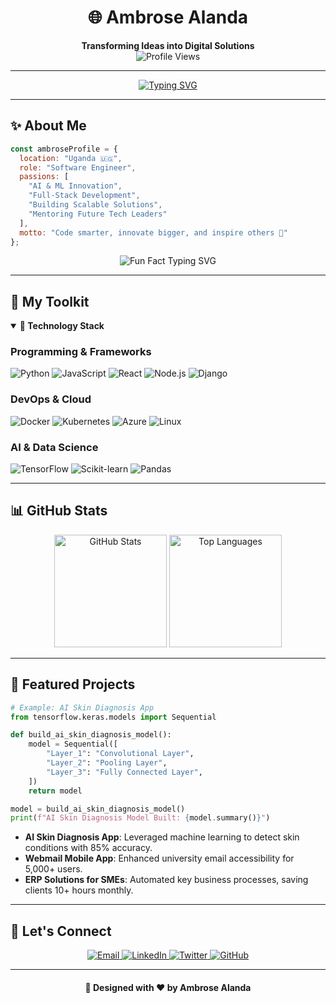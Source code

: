 <div align="center">
  
# 🌐 Ambrose Alanda  
**Transforming Ideas into Digital Solutions**  
![Profile Views](https://komarev.com/ghpvc/?username=aurits&color=blueviolet&style=for-the-badge)

---

[![Typing SVG](https://readme-typing-svg.herokuapp.com?font=Fira+Code&weight=500&size=22&duration=4000&pause=1000&color=6A5ACD&center=true&vCenter=true&width=500&lines=Software+Engineer;AI+%26+ML+Innovator;Full-Stack+Developer;Problem-Solver;Passionate+Technologist)](https://git.io/typing-svg)

</div>

---

## ✨ About Me

```javascript
const ambroseProfile = {
  location: "Uganda 🇺🇬",
  role: "Software Engineer",
  passions: [
    "AI & ML Innovation",
    "Full-Stack Development",
    "Building Scalable Solutions",
    "Mentoring Future Tech Leaders"
  ],
  motto: "Code smarter, innovate bigger, and inspire others 🚀"
};
```

<div align="center">
  <img src="https://readme-typing-svg.herokuapp.com?font=Fira+Code&weight=500&size=16&duration=4000&pause=1000&color=58A6FF&width=600&lines=Fun+Fact:+I'm+a+lifelong+learner+with+a+love+for+technology!" alt="Fun Fact Typing SVG"/>
</div>

---

## 🔧 My Toolkit

<details open>
<summary><strong>🔧 Technology Stack</strong></summary>

### Programming & Frameworks
![Python](https://img.shields.io/badge/Python-3776AB?style=for-the-badge&logo=python&logoColor=white)
![JavaScript](https://img.shields.io/badge/JavaScript-323330?style=for-the-badge&logo=javascript&logoColor=F7DF1E)
![React](https://img.shields.io/badge/React-20232A?style=for-the-badge&logo=react&logoColor=61DAFB)
![Node.js](https://img.shields.io/badge/Node.js-339933?style=for-the-badge&logo=nodedotjs&logoColor=white)
![Django](https://img.shields.io/badge/Django-092E20?style=for-the-badge&logo=django&logoColor=white)

### DevOps & Cloud
![Docker](https://img.shields.io/badge/Docker-2CA5E0?style=for-the-badge&logo=docker&logoColor=white)
![Kubernetes](https://img.shields.io/badge/Kubernetes-326ce5.svg?style=for-the-badge&logo=kubernetes&logoColor=white)
![Azure](https://img.shields.io/badge/Azure-0078D4?style=for-the-badge&logo=microsoftazure&logoColor=white)
![Linux](https://img.shields.io/badge/Linux-FCC624?style=for-the-badge&logo=linux&logoColor=black)

### AI & Data Science
![TensorFlow](https://img.shields.io/badge/TensorFlow-FF6F00?style=for-the-badge&logo=tensorflow&logoColor=white)
![Scikit-learn](https://img.shields.io/badge/scikit_learn-F7931E?style=for-the-badge&logo=scikit-learn&logoColor=white)
![Pandas](https://img.shields.io/badge/Pandas-150458?style=for-the-badge&logo=pandas&logoColor=white)

</details>


---

## 📊 GitHub Stats

<div align="center">
  <img height="180em" src="https://github-readme-stats.vercel.app/api?username=aurits&theme=github_dark&show_icons=true&hide_border=true&count_private=true" alt="GitHub Stats" />
  <img height="180em" src="https://github-readme-stats.vercel.app/api/top-langs/?username=aurits&theme=github_dark&layout=compact&hide_border=true" alt="Top Languages" />
</div>

---

## 🌟 Featured Projects

```python
# Example: AI Skin Diagnosis App
from tensorflow.keras.models import Sequential

def build_ai_skin_diagnosis_model():
    model = Sequential([
        "Layer_1": "Convolutional Layer",
        "Layer_2": "Pooling Layer",
        "Layer_3": "Fully Connected Layer",
    ])
    return model

model = build_ai_skin_diagnosis_model()
print(f"AI Skin Diagnosis Model Built: {model.summary()}")
```

- **AI Skin Diagnosis App**: Leveraged machine learning to detect skin conditions with 85% accuracy.
- **Webmail Mobile App**: Enhanced university email accessibility for 5,000+ users.
- **ERP Solutions for SMEs**: Automated key business processes, saving clients 10+ hours monthly.

---

## 💼 Let's Connect

<div align="center">
  <a href="mailto:alandaambrose@gmail.com">
    <img src="https://img.shields.io/badge/Email-D14836?style=for-the-badge&logo=gmail&logoColor=white" alt="Email" />
  </a>
  <a href="https://www.linkedin.com/in/ambrose-alanda-b938b0243">
    <img src="https://img.shields.io/badge/LinkedIn-0077B5?style=for-the-badge&logo=linkedin&logoColor=white" alt="LinkedIn" />
  </a>
  <a href="https://twitter.com/aurits">
    <img src="https://img.shields.io/badge/Twitter-1DA1F2?style=for-the-badge&logo=twitter&logoColor=white" alt="Twitter" />
  </a>
  <a href="https://github.com/Aurits">
    <img src="https://img.shields.io/badge/GitHub-181717?style=for-the-badge&logo=github&logoColor=white" alt="GitHub" />
  </a>
</div>

---

<div align="center">

#### 🎨 Designed with ❤️ by Ambrose Alanda  
</div>
